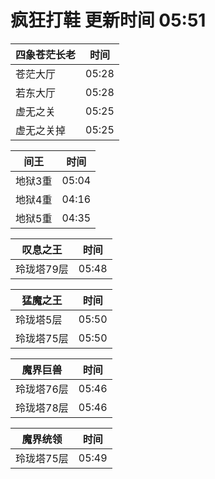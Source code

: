 # 疯狂打鞋 更新时间 05:51

| 四象苍茫长老   | 时间    |
|--------|-------|
| 苍茫大厅 | 05:28 |
| 若东大厅 | 05:28 |
| 虚无之关 | 05:25 |
| 虚无之关掉 | 05:25 |

| 间王   | 时间    |
|--------|-------|
| 地狱3重 | 05:04 |
| 地狱4重 | 04:16 |
| 地狱5重 | 04:35 |

| 叹息之王   | 时间    |
|--------|-------|
| 玲珑塔79层 | 05:48 |

| 猛魔之王   | 时间    |
|--------|-------|
| 玲珑塔5层 | 05:50 |
| 玲珑塔75层 | 05:50 |

| 魔界巨兽   | 时间    |
|--------|-------|
| 玲珑塔76层 | 05:46 |
| 玲珑塔78层 | 05:46 |

| 魔界统领   | 时间    |
|--------|-------|
| 玲珑塔75层 | 05:49 |